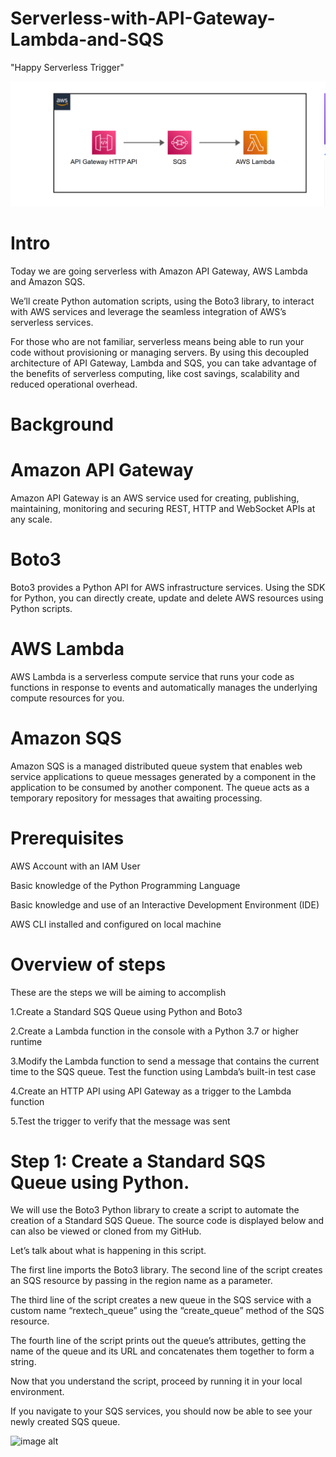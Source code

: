 # Serverless-with-API-Gateway-Lambda-and-SQS
"Happy Serverless Trigger"

![image alt](https://github.com/Tatenda-Prince/Serverless-with-API-Gateway-Lambda-and-SQS/blob/a0e30fe1b50dc289d86f9a7bca792c79b61eaec1/Imagess/Screenshot%202024-12-26%20133713.png)

# Intro

Today we are going serverless with Amazon API Gateway, AWS Lambda and Amazon SQS.

We’ll create Python automation scripts, using the Boto3 library, to interact with AWS services and leverage the seamless integration of AWS’s serverless services.

For those who are not familiar, serverless means being able to run your code without provisioning or managing servers. By using this decoupled architecture of API Gateway, Lambda and SQS, you can take advantage of the benefits of serverless computing, like cost savings, scalability and reduced operational overhead.

# Background

# Amazon API Gateway

Amazon API Gateway is an AWS service used for creating, publishing, maintaining, monitoring and securing REST, HTTP and WebSocket APIs at any scale.

# Boto3

Boto3 provides a Python API for AWS infrastructure services. Using the SDK for Python, you can directly create, update and delete AWS resources using Python scripts.


# AWS Lambda

AWS Lambda is a serverless compute service that runs your code as functions in response to events and automatically manages the underlying compute resources for you.

# Amazon SQS

Amazon SQS is a managed distributed queue system that enables web service applications to queue messages generated by a component in the application to be consumed by another component. The queue acts as a temporary repository for messages that awaiting processing.

# Prerequisites

AWS Account with an IAM User

Basic knowledge of the Python Programming Language

Basic knowledge and use of an Interactive Development Environment (IDE)

AWS CLI installed and configured on local machine

# Overview of steps

These are the steps we will be aiming to accomplish

1.Create a Standard SQS Queue using Python and Boto3

2.Create a Lambda function in the console with a Python 3.7 or higher runtime

3.Modify the Lambda function to send a message that contains the current time to the SQS queue. Test the function using Lambda’s built-in test case

4.Create an HTTP API using API Gateway as a trigger to the Lambda function

5.Test the trigger to verify that the message was sent

# Step 1: Create a Standard SQS Queue using Python.

We will use the Boto3 Python library to create a script to automate the creation of a Standard SQS Queue. The source code is displayed below and can also be viewed or cloned from my GitHub.


Let’s talk about what is happening in this script.

The first line imports the Boto3 library. The second line of the script creates an SQS resource by passing in the region name as a parameter.

The third line of the script creates a new queue in the SQS service with a custom name “rextech_queue” using the “create_queue” method of the SQS resource.

The fourth line of the script prints out the queue’s attributes, getting the name of the queue and its URL and concatenates them together to form a string.

Now that you understand the script, proceed by running it in your local environment.

If you navigate to your SQS services, you should now be able to see your newly created SQS queue.

![image alt]()






